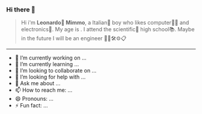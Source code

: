 ### Hi there 👋

>Hi i'm **Leonardo🦁 Mimmo**, a Italian🍕 boy who likes computer👨‍💻 and electronics🔌. My age is .
>I attend the scientific🧪 high school📚. Maybe in the future I will be an engineer 👨‍🔧🛠⚙📋

---

- 🔭 I’m currently working on ...
- 🌱 I’m currently learning ...
- 👯 I’m looking to collaborate on ...
- 🤔 I’m looking for help with ...
- 💬 Ask me about ...
- 📫 How to reach me: ...
- 😄 Pronouns: ...
- ⚡ Fun fact: ...

